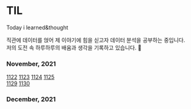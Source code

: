 # TIL
Today i learned&amp;thought<br/>

직관에 데이터를 얹어 제 이야기에 힘을 싣고자 데이터 분석을 공부하는 중입니다. <br/> 
저의 도전 속 하루하루의 배움과 생각을 기록하고 있습니다. 📅


### November, 2021
[1122](https://github.com/minanalysis/TIL/blob/main/november.2021/1122.md)
[1123](https://github.com/minanalysis/TIL/blob/main/november.2021/1123.md)
[1124](https://github.com/minanalysis/TIL/blob/main/november.2021/1124.md)
[1125](https://github.com/minanalysis/TIL/blob/main/november.2021/1125.md)  <br/>
[1129](https://github.com/minanalysis/TIL/blob/main/november.2021/1129.md)
[1130](https://github.com/minanalysis/TIL/tree/main/november.2021)<br/>

### December, 2021
